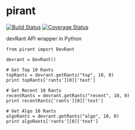 # pirant

[![Build Status](https://travis-ci.org/aayush26/pirant.svg?branch=master)](https://travis-ci.org/aayush26/pirant)
[![Coverage Status](https://coveralls.io/repos/github/aayush26/pirant/badge.svg?branch=master)](https://coveralls.io/github/aayush26/pirant?branch=master)


devRant API wrapper in Python

```
from pirant import DevRant

devrant = DevRant()

# Get Top 10 Rants
topRants = devrant.getRants("top", 10, 0)
print topRants['rants'][0]['text']

# Get Recent 10 Rants
recentRants = devrant.getRants("recent", 10, 0)
print recentRants['rants'][0]['text']

# Get Algo 10 Rants
algoRants = devrant.getRants("algo", 10, 0)
print algoRants['rants'][0]['text']
```
